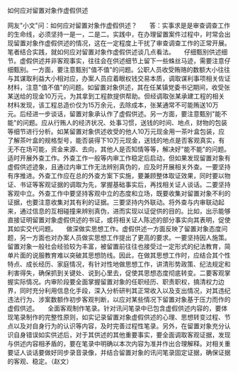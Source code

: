 如何应对留置对象作虚假供述

网友"小文"问：如何应对留置对象作虚假供述？　　答：实事求是是审查调查工作的生命线，必须坚持一是一，二是二。实践中，在办理留置案件过程中，时常会出现留置对象作虚假供述的情况，这在一定程度上干扰了审查调查工作的正常开展。笔者结合实践，就如何应对留置对象作虚假供述谈几点看法。　　仔细甄别供述细节。虚假供述并非客观事实，往往会在供述细节上留下一些蛛丝马迹，需要注意仔细甄别。一方面，要注意甄别"值不值"的问题。公职人员收受贿赂的数额大小往往与其谋取利益大小相对应，办案人员应着眼权钱交易本质，调取谋利事项相关佐证材料，注意"值不值"的问题。如留置对象供述，其在任某镇党委书记期间，收受张某送给的现金10万元，为其拿到工程款提供帮助。但经调取张某承建工程的相关材料发现，该工程总造价仅为15万余元，去除成本，张某通常不可能贿送10万元。后经进一步谈话，留置对象承认作了虚假供述。另一方面，要注意甄别"能不能"的问题。应从行贿人的经济状况、处事习惯，送钱的时间、地点，财物的包装等细节进行分析。如某留置对象供述收受的他人10万元现金用一茶叶盒包装，应了解茶叶盒的规格型号，能否装得下10万元现金，送钱的地点是否客观真实，有无不在场可能，资金来源、去向，其他人是否知情等等，解决好"能不能"的问题。　　适时开展外查工作。外查工作一般等内审工作稳定后启动，但如果发现留置对象有虚假供述迹象，且通过内审工作无法辨别真伪的，应及时开展相关外查。一要坚持有序推进。外查工作应在总的外查方案下实施，要兼顾整体取证效果，同时要以物证、书证等客观证据的调取为先，掌握基础事实后，再找相关证人谈话。二要坚持客观中立。外查工作中要坚持客观中立的态度和立场，既要收集对留置对象不利的证据，也要注意收集对其有利的证据。三要坚持内外联动。将外查与内审联动起来，通过信息的互相碰撞来辨别真伪，进而实现以证促供的目的。比如，出示能够直接证明留置对象虚假供述的书证，或将相关证人陈述的部分事实向其表明，促使其如实交代问题。　　做深做实思想工作。虚假供述一方面反映了留置对象态度问题，另一方面也对办案人员做实思想工作提出了更高的要求。一要坚持因人施策。留置对象一般社会经验较为丰富，被留置前往往也接受过一定形式的纪法教育，简单片面的说服教育难以突破其思想防线。因此，在做其思想工作时，应结合其个性特点、成长经历、家庭情况，有针对性地做思想工作，讲清形势政策、纪法规定和利害得失，确保抓到关键处、说到心里去，促使其思想态度彻底转变。二要客观掌握实际情况。内审阶段要全面掌握留置对象的任职经历、职责职权，搞清权力边界，同时充分利用信息化手段，深入分析研判其正常收入以及支出情况，对其违纪违法行为、涉案数额作初步客观判断，以应对某些情况下留置对象基于压力而作的虚假供述。　　全面客观制作笔录。针对讯问笔录中已包含虚假供述内容的，要体现笔录制作的完整性原则，如实记录留置对象虚假供述的心理、思想转变过程、节点以及对自身行为的认识等内容，及时完善过程性笔录。另外，在留置对象充分认识自身错误如实供述后，对于其供述的其他重要事实，要全面调取客观证据，发现与供述内容相矛盾的，要在笔录中明确以本次内容为准并作出合理解释。对相关重要证人谈话要做好同步录音录像，并结合留置对象的讯问笔录固定证据，确保证据的客观、稳定。（赵文）
